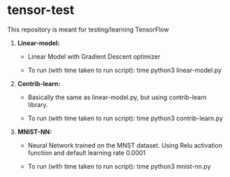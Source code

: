 # tensor-test
This repository is meant for testing/learning TensorFlow

1) <b>Linear-model:</b>
    - Linear Model with Gradient Descent optimizer

    - To run (with time taken to run script):
        time python3 linear-model.py

2) <b>Contrib-learn:</b>
    - Basically the same as linear-model.py, but using contrib-learn library.

    - To run (with time taken to run script):
        time python3 contrib-learn.py

3) <b>MNIST-NN:</b>
    - Neural Network trained on the MNST dataset. Using Relu activation function and default learning rate 0.0001

    - To run (with time taken to run script):
        time python3 mnist-nn.py
